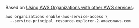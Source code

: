 Based on [Using AWS Organizations with other AWS services](https://docs.aws.amazon.com/organizations/latest/userguide/orgs_integrate_services.html#orgs_how-to-enable-disable-trusted-access):

```shell
aws organizations enable-aws-service-access \
  --service-principal resource-explorer-2.amazonaws.com
```